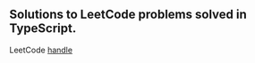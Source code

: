 ## Solutions to LeetCode problems solved in TypeScript.
LeetCode <a href="https://leetcode.com/user8558vV/">handle</a>
